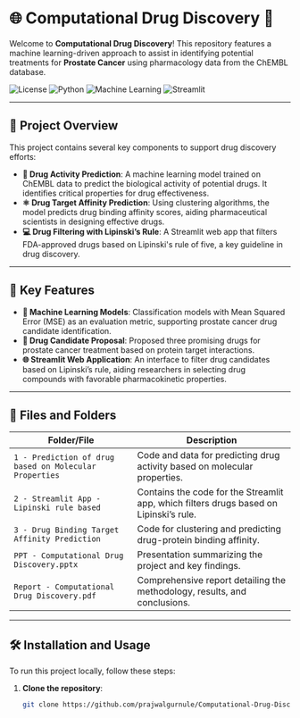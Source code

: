 # 🌐 Computational Drug Discovery 🧬

Welcome to **Computational Drug Discovery**! This repository features a machine learning-driven approach to assist in identifying potential treatments for **Prostate Cancer** using pharmacology data from the ChEMBL database.

![License](https://img.shields.io/badge/license-MIT-brightgreen) 
![Python](https://img.shields.io/badge/Python-3.7%2B-blue)
![Machine Learning](https://img.shields.io/badge/Machine%20Learning-%E2%9C%85-brightgreen)
![Streamlit](https://img.shields.io/badge/Streamlit-%F0%9F%94%84-red)

---

## 🚀 Project Overview

This project contains several key components to support drug discovery efforts:

- **🔬 Drug Activity Prediction**: A machine learning model trained on ChEMBL data to predict the biological activity of potential drugs. It identifies critical properties for drug effectiveness.
- **⚛️ Drug Target Affinity Prediction**: Using clustering algorithms, the model predicts drug binding affinity scores, aiding pharmaceutical scientists in designing effective drugs.
- **💻 Drug Filtering with Lipinski’s Rule**: A Streamlit web app that filters FDA-approved drugs based on Lipinski's rule of five, a key guideline in drug discovery.

---

## 🌟 Key Features

- **🧠 Machine Learning Models**: Classification models with Mean Squared Error (MSE) as an evaluation metric, supporting prostate cancer drug candidate identification.
- **🎯 Drug Candidate Proposal**: Proposed three promising drugs for prostate cancer treatment based on protein target interactions.
- **🌐 Streamlit Web Application**: An interface to filter drug candidates based on Lipinski’s rule, aiding researchers in selecting drug compounds with favorable pharmacokinetic properties.

---

## 📂 Files and Folders

| Folder/File                            | Description                                                                                     |
|----------------------------------------|-------------------------------------------------------------------------------------------------|
| `1 - Prediction of drug based on Molecular Properties` | Code and data for predicting drug activity based on molecular properties.          |
| `2 - Streamlit App - Lipinski rule based`               | Contains the code for the Streamlit app, which filters drugs based on Lipinski’s rule. |
| `3 - Drug Binding Target Affinity Prediction`          | Code for clustering and predicting drug-protein binding affinity.                              |
| `PPT - Computational Drug Discovery.pptx`              | Presentation summarizing the project and key findings.                                         |
| `Report - Computational Drug Discovery.pdf`            | Comprehensive report detailing the methodology, results, and conclusions.                      |

---

## 🛠️ Installation and Usage

To run this project locally, follow these steps:

1. **Clone the repository**:
   ```bash
   git clone https://github.com/prajwalgurnule/Computational-Drug-Discovery.git
